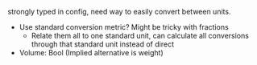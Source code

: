 strongly typed in config, need way to easily convert between units.
- Use standard conversion metric? Might be tricky with fractions 
	- Relate them all to one standard unit, can calculate all conversions through that standard unit instead of direct
- Volume: Bool (Implied alternative is weight)